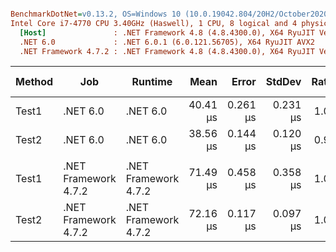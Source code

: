 ``` ini

BenchmarkDotNet=v0.13.2, OS=Windows 10 (10.0.19042.804/20H2/October2020Update)
Intel Core i7-4770 CPU 3.40GHz (Haswell), 1 CPU, 8 logical and 4 physical cores
  [Host]               : .NET Framework 4.8 (4.8.4300.0), X64 RyuJIT VectorSize=256
  .NET 6.0             : .NET 6.0.1 (6.0.121.56705), X64 RyuJIT AVX2
  .NET Framework 4.7.2 : .NET Framework 4.8 (4.8.4300.0), X64 RyuJIT VectorSize=256


```
| Method |                  Job |              Runtime |     Mean |    Error |   StdDev | Ratio |   Gen0 |   Gen1 | Allocated | Alloc Ratio |
|------- |--------------------- |--------------------- |---------:|---------:|---------:|------:|-------:|-------:|----------:|------------:|
|  Test1 |             .NET 6.0 |             .NET 6.0 | 40.41 μs | 0.261 μs | 0.231 μs |  1.00 | 4.3945 | 0.1221 |  18.18 KB |        1.00 |
|  Test2 |             .NET 6.0 |             .NET 6.0 | 38.56 μs | 0.144 μs | 0.120 μs |  0.95 | 4.4556 | 0.1221 |  18.37 KB |        1.01 |
|        |                      |                      |          |          |          |       |        |        |           |             |
|  Test1 | .NET Framework 4.7.2 | .NET Framework 4.7.2 | 71.49 μs | 0.458 μs | 0.358 μs |  1.00 | 4.5166 |      - |  18.51 KB |        1.00 |
|  Test2 | .NET Framework 4.7.2 | .NET Framework 4.7.2 | 72.16 μs | 0.117 μs | 0.097 μs |  1.01 | 4.5166 |      - |  18.92 KB |        1.02 |
